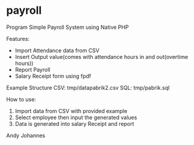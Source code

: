 # payroll
Program Simple Payroll System using Native PHP

Features:
- Import Attendance data from CSV
- Insert Output value(comes with attendance hours in and out(overtime hours))
- Report Payroll
- Salary Receipt form using fpdf

Example Structure CSV: tmp/datapabrik2.csv
SQL: tmp/pabrik.sql

How to use:
1. Import data from CSV with provided example
2. Select employee then input the generated values
3. Data is generated into salary Receipt and report

Andy Johannes 
